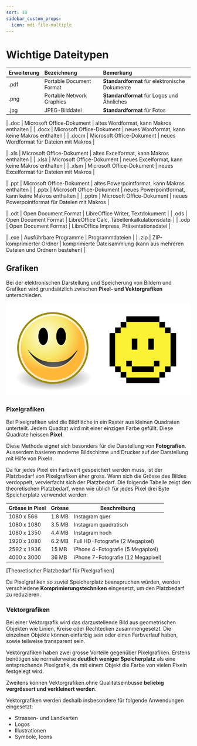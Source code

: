```yaml
---
sort: 10
sidebar_custom_props:
  icon: mdi-file-multiple
---
```


# Wichtige Dateitypen



| Erweiterung                                                      | Bezeichnung               | Bemerkung                                      |
| :--------------------------------------------------------------- | :------------------------ | :--------------------------------------------- |
| <Icon icon="mdi-file-pdf" size="2.6rem" color="#FF3500"/> .pdf   | Portable Document Format  | **Standardformat** für elektronische Dokumente |
| <Icon icon="mdi-file-image" size="2.6rem" color="#3348b5"/> .png | Portable Network Graphics | **Standardformat** für Logos und Ähnliches     |
| <Icon icon="mdi-file-image" size="2.6rem" color="#3348b5"/> .jpg | JPEG-Bilddatei            | **Standardformat** für Fotos                   |

| <Icon icon="mdi-file-word" size="2.6rem" color="#00a2ed"/> .doc | Microsoft Office-Dokument         | altes Wordformat, kann Makros enthalten          |
| <Icon icon="mdi-file-word" size="2.6rem" color="#00a2ed"/> .docx | Microsoft Office-Dokument         | neues Wordformat, kann keine Makros enthalten |
| <Icon icon="mdi-file-word" size="2.6rem" color="#00a2ed"/> .docm | Microsoft Office-Dokument         | neues Wordformat für Dateien mit Makros |

| <Icon icon="mdi-file-excel" size="2.6rem" color="#7FBA00"/> .xls | Microsoft Office-Dokument         | altes Excelformat, kann Makros enthalten          |
| <Icon icon="mdi-file-excel" size="2.6rem" color="#7FBA00"/> .xlsx | Microsoft Office-Dokument         | neues Excelformat, kann keine Makros enthalten |
| <Icon icon="mdi-file-excel" size="2.6rem" color="#7FBA00"/> .xlsm | Microsoft Office-Dokument         | neues Excelformat für Dateien mit Makros |

| <Icon icon="mdi-file-powerpoint" size="2.6rem" color="#F25022"/> .ppt | Microsoft Office-Dokument         | altes Powerpointformat, kann Makros enthalten          |
| <Icon icon="mdi-file-powerpoint" size="2.6rem" color="#F25022"/> .pptx | Microsoft Office-Dokument         | neues Powerpointformat, kann keine Makros enthalten |
| <Icon icon="mdi-file-powerpoint" size="2.6rem" color="#F25022"/> .pptm | Microsoft Office-Dokument         | neues Powerpointformat für Dateien mit Makros |

| <Icon icon="mdi-file-document" size="2.6rem" color="#0369A3"/> .odt | Open Document Format              | LibreOffice Writer, Textdokument |
| <Icon icon="mdi-file-chart" size="2.6rem" color="#18A303"/> .ods | Open Document Format              | LibreOffice Calc, Tabellenkalkulationsdatei |
| <Icon icon="mdi-file-eye" size="2.6rem" color="#A33E03"/> .odp | Open Document Format              | LibreOffice Impress, Präsentationsdatei |

| <Icon icon="mdi-file-alert" size="2.6rem" color="#666"/> .exe | Ausführbare Programme             | Programmdateien |
| <Icon icon="mdi-folder-zip" size="2.6rem" color="#F8D775"/> .zip | ZIP-komprimierter Ordner          | komprimierte Dateisammlung (kann aus mehreren Dateien und Ordnern bestehen) |



## Grafiken

Bei der elektronischen Darstellung und Speicherung von Bildern und Grafiken wird grundsätzlich zwischen **Pixel- und Vektorgrafiken** unterschieden.

![Smiley als Vektor- und Pixelgrafik](./smiley-pixel-vektor.png)

### Pixelgrafiken

Bei Pixelgrafiken wird die Bildfläche in ein Raster aus kleinen Quadraten unterteilt. Jedem Quadrat wird mit einer einzigen Farbe gefüllt. Diese Quadrate heissen **Pixel**.

Diese Methode eignet sich besonders für die Darstellung von **Fotografien**. Ausserdem basieren moderne Bildschirme und Drucker auf der Darstellung mit Hilfe von Pixeln.

Da für jedes Pixel ein Farbwert gespeichert werden muss, ist der Platzbedarf von Pixelgrafiken eher gross. Wenn sich die Grösse des Bildes verdoppelt, vervierfacht sich der Platzbedarf. Die folgende Tabelle zeigt den theoretischen Platzbedarf, wenn wie üblich für jedes Pixel drei Byte Speicherplatz verwendet werden:

| Grösse in Pixel | Grösse | Beschreibung                       |
| --------------- | ------ | ---------------------------------- |
| 1080 x 566      | 1.8 MB | Instagram quer                     |
| 1080 x 1080     | 3.5 MB | Instagram quadratisch              |
| 1080 x 1350     | 4.4 MB | Instagram hoch                     |
| 1920 x 1080     | 6.2 MB | Full HD-Fotografie (2 Megapixel)   |
| 2592 x 1936     | 15 MB  | iPhone 4-Fotografie (5 Megapixel)  |
| 4000 x 3000     | 36 MB  | iPhone 7-Fotografie (12 Megapixel) |
[Theoretischer Platzbedarf für Pixelgrafiken]

Da Pixelgrafiken so zuviel Speicherplatz beanspruchen würden, werden verschiedene **Komprimierungstechniken** eingesetzt, um den Platzbedarf zu reduzieren.

### Vektorgrafiken

Bei einer Vektorgrafik wird das darzustellende Bild aus geometrischen Objekten wie Linien, Kreise oder Rechtecken zusammengesetzt. Die einzelnen Objekte können einfarbig sein oder einen Farbverlauf haben, sowie teilweise transparent sein.

Vektorgrafiken haben zwei grosse Vorteile gegenüber Pixelgrafiken. Erstens benötigen sie normalerweise **deutlich weniger Speicherplatz** als eine entsprechende Pixelgrafik, da mit einem Objekt die Farbe von vielen Pixeln festgelegt wird.

Zweitens können Vektorgrafiken ohne Qualitätseinbusse **beliebig vergrössert und verkleinert werden**.

Vektorgrafiken werden deshalb insbesondere für folgende Anwendungen eingesetzt:

* Strassen- und Landkarten
* Logos
* Illustrationen
* Symbole, Icons